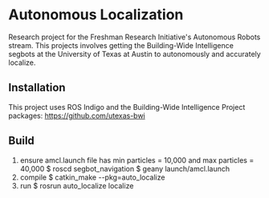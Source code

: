 # Autonomous Localization
Research project for the Freshman Research Initiative's Autonomous Robots stream. This projects involves getting the Building-Wide Intelligence segbots at the University of Texas at Austin to autonomously and accurately localize.

## Installation
This project uses ROS Indigo and the Building-Wide Intelligence Project packages: https://github.com/utexas-bwi

## Build
1) ensure amcl.launch file has min particles = 10,000 and max particles = 40,000
$ roscd segbot_navigation
$ geany launch/amcl.launch
2) compile
$ catkin_make --pkg=auto_localize
3) run
$ rosrun auto_localize localize

 







